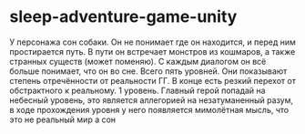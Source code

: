 # sleep-adventure-game-unity
У персонажа сон собаки. Он не понимает где он находится, и перед ним простирается путь. В пути он встречает монстров из кошмаров, а также странных существ (может поменяю). С каждым диалогом он всё больше понимает, что он во сне.
Всего пять уровней. Они показывают степень отречённости от реальности ГГ. В конце есть резкий перехот от обстрактного к реальному.
1 уровень. Главный герой попадай на небесный уровень, это является аллегорией на незатуманенный разум, в ходе прохождения уровня у него появляется мимолётная мысль, что это не реальный мир а сон
